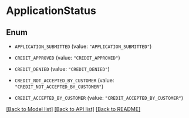 # ApplicationStatus

## Enum


* `APPLICATION_SUBMITTED` (value: `"APPLICATION_SUBMITTED"`)

* `CREDIT_APPROVED` (value: `"CREDIT_APPROVED"`)

* `CREDIT_DENIED` (value: `"CREDIT_DENIED"`)

* `CREDIT_NOT_ACCEPTED_BY_CUSTOMER` (value: `"CREDIT_NOT_ACCEPTED_BY_CUSTOMER"`)

* `CREDIT_ACCEPTED_BY_CUSTOMER` (value: `"CREDIT_ACCEPTED_BY_CUSTOMER"`)


[[Back to Model list]](../../README.md#documentation-for-models) [[Back to API list]](../../README.md#documentation-for-api-endpoints) [[Back to README]](../../README.md)


